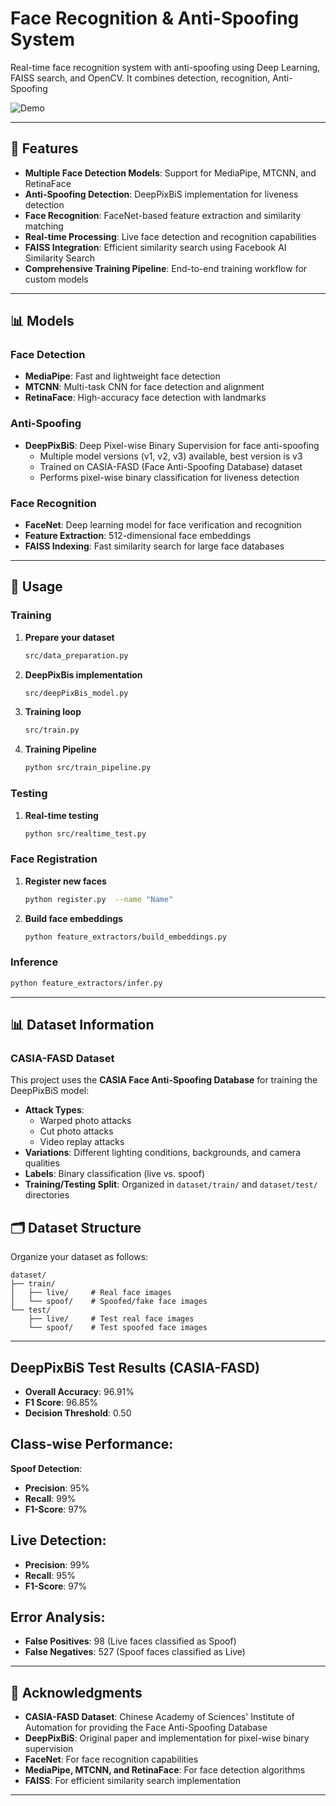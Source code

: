 # Face Recognition & Anti-Spoofing System

Real-time face recognition system with anti-spoofing using Deep Learning, FAISS search, and  OpenCV. It combines detection, recognition, Anti-Spoofing 

![Demo](assets/inference_output.gif)

---

## 🚀 Features

- **Multiple Face Detection Models**: Support for MediaPipe, MTCNN, and RetinaFace
- **Anti-Spoofing Detection**: DeepPixBiS implementation for liveness detection
- **Face Recognition**: FaceNet-based feature extraction and similarity matching
- **Real-time Processing**: Live face detection and recognition capabilities
- **FAISS Integration**: Efficient similarity search using Facebook AI Similarity Search
- **Comprehensive Training Pipeline**: End-to-end training workflow for custom models

---

## 📊 Models

### Face Detection
- **MediaPipe**: Fast and lightweight face detection
- **MTCNN**: Multi-task CNN for face detection and alignment
- **RetinaFace**: High-accuracy face detection with landmarks

### Anti-Spoofing
- **DeepPixBiS**: Deep Pixel-wise Binary Supervision for face anti-spoofing
  - Multiple model versions (v1, v2, v3) available, best version is v3 
  - Trained on CASIA-FASD (Face Anti-Spoofing Database) dataset
  - Performs pixel-wise binary classification for liveness detection

### Face Recognition
- **FaceNet**: Deep learning model for face verification and recognition
- **Feature Extraction**: 512-dimensional face embeddings
- **FAISS Indexing**: Fast similarity search for large face databases

---

## 🎯 Usage

### Training

1. **Prepare your dataset**
   ```bash
   src/data_preparation.py
   ```

2. **DeepPixBis  implementation**
   ```bash
   src/deepPixBis_model.py
   ```

3. **Training loop**
   ```bash
   src/train.py
   ```

3. **Training Pipeline**
   ```bash
   python src/train_pipeline.py
   ```

### Testing

1. **Real-time testing**
   ```bash
   python src/realtime_test.py
   ```

### Face Registration

1. **Register new faces**
   ```bash
   python register.py  --name "Name"
   ```

2. **Build face embeddings**
   ```bash
   python feature_extractors/build_embeddings.py
   ```

### Inference

```bash
python feature_extractors/infer.py
```

---
## 📊 Dataset Information

### CASIA-FASD Dataset
This project uses the **CASIA Face Anti-Spoofing Database** for training the DeepPixBiS model:

- **Attack Types**: 
  - Warped photo attacks
  - Cut photo attacks  
  - Video replay attacks
- **Variations**: Different lighting conditions, backgrounds, and camera qualities
- **Labels**: Binary classification (live vs. spoof)
- **Training/Testing Split**: Organized in `dataset/train/` and `dataset/test/` directories

## 🗂️ Dataset Structure

Organize your dataset as follows:

```
dataset/
├── train/
│   ├── live/     # Real face images
│   └── spoof/    # Spoofed/fake face images
└── test/
    ├── live/     # Test real face images
    └── spoof/    # Test spoofed face images
```


---

## DeepPixBiS Test Results (CASIA-FASD)

- **Overall Accuracy**: 96.91%
- **F1 Score**: 96.85%
- **Decision Threshold**: 0.50

## Class-wise Performance:

**Spoof Detection**:

- **Precision**: 95%
- **Recall**: 99%
- **F1-Score**: 97%

## Live Detection:

- **Precision**: 99%
- **Recall**: 95%
- **F1-Score**: 97%

## Error Analysis:

- **False Positives**: 98 (Live faces classified as Spoof)
- **False Negatives**: 527 (Spoof faces classified as Live)

---

## 🙏 Acknowledgments

- **CASIA-FASD Dataset**: Chinese Academy of Sciences' Institute of Automation for providing the Face Anti-Spoofing Database
- **DeepPixBiS**: Original paper and implementation for pixel-wise binary supervision
- **FaceNet**: For face recognition capabilities
- **MediaPipe, MTCNN, and RetinaFace**: For face detection algorithms
- **FAISS**: For efficient similarity search implementation

---